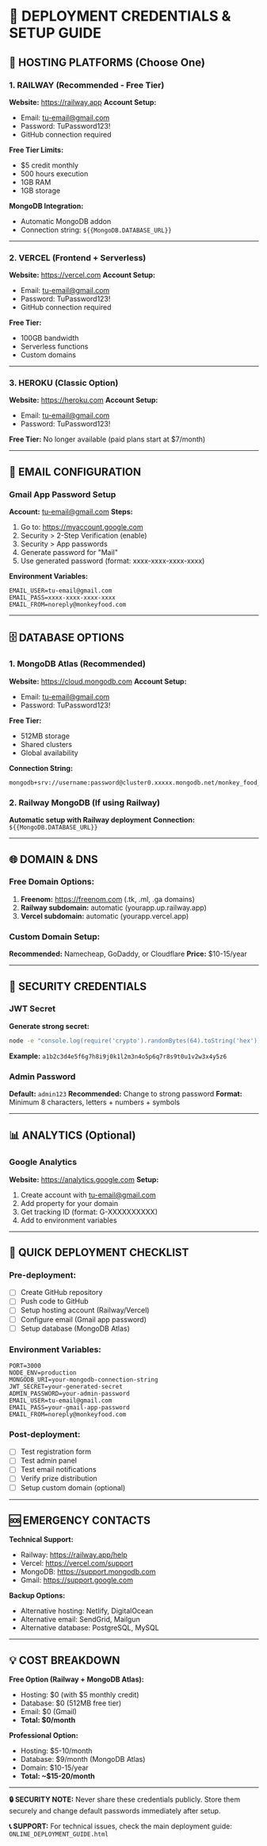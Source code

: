# 🔑 DEPLOYMENT CREDENTIALS & SETUP GUIDE

## 🚀 HOSTING PLATFORMS (Choose One)

### 1. RAILWAY (Recommended - Free Tier)
**Website:** https://railway.app
**Account Setup:**
- Email: tu-email@gmail.com
- Password: TuPassword123!
- GitHub connection required

**Free Tier Limits:**
- $5 credit monthly
- 500 hours execution
- 1GB RAM
- 1GB storage

**MongoDB Integration:**
- Automatic MongoDB addon
- Connection string: `${{MongoDB.DATABASE_URL}}`

---

### 2. VERCEL (Frontend + Serverless)
**Website:** https://vercel.com
**Account Setup:**
- Email: tu-email@gmail.com
- Password: TuPassword123!
- GitHub connection required

**Free Tier:**
- 100GB bandwidth
- Serverless functions
- Custom domains

---

### 3. HEROKU (Classic Option)
**Website:** https://heroku.com
**Account Setup:**
- Email: tu-email@gmail.com
- Password: TuPassword123!

**Free Tier:** No longer available (paid plans start at $7/month)

---

## 📧 EMAIL CONFIGURATION

### Gmail App Password Setup
**Account:** tu-email@gmail.com
**Steps:**
1. Go to: https://myaccount.google.com
2. Security > 2-Step Verification (enable)
3. Security > App passwords
4. Generate password for "Mail"
5. Use generated password (format: xxxx-xxxx-xxxx-xxxx)

**Environment Variables:**
```
EMAIL_USER=tu-email@gmail.com
EMAIL_PASS=xxxx-xxxx-xxxx-xxxx
EMAIL_FROM=noreply@monkeyfood.com
```

---

## 🗄️ DATABASE OPTIONS

### 1. MongoDB Atlas (Recommended)
**Website:** https://cloud.mongodb.com
**Account Setup:**
- Email: tu-email@gmail.com
- Password: TuPassword123!

**Free Tier:**
- 512MB storage
- Shared clusters
- Global availability

**Connection String:**
```
mongodb+srv://username:password@cluster0.xxxxx.mongodb.net/monkey_food_competition
```

### 2. Railway MongoDB (If using Railway)
**Automatic setup with Railway deployment**
**Connection:** `${{MongoDB.DATABASE_URL}}`

---

## 🌐 DOMAIN & DNS

### Free Domain Options:
1. **Freenom:** https://freenom.com (.tk, .ml, .ga domains)
2. **Railway subdomain:** automatic (yourapp.up.railway.app)
3. **Vercel subdomain:** automatic (yourapp.vercel.app)

### Custom Domain Setup:
**Recommended:** Namecheap, GoDaddy, or Cloudflare
**Price:** $10-15/year

---

## 🔐 SECURITY CREDENTIALS

### JWT Secret
**Generate strong secret:**
```bash
node -e "console.log(require('crypto').randomBytes(64).toString('hex'))"
```
**Example:** `a1b2c3d4e5f6g7h8i9j0k1l2m3n4o5p6q7r8s9t0u1v2w3x4y5z6`

### Admin Password
**Default:** `admin123`
**Recommended:** Change to strong password
**Format:** Minimum 8 characters, letters + numbers + symbols

---

## 📊 ANALYTICS (Optional)

### Google Analytics
**Website:** https://analytics.google.com
**Setup:**
1. Create account with tu-email@gmail.com
2. Add property for your domain
3. Get tracking ID (format: G-XXXXXXXXXX)
4. Add to environment variables

---

## 🚀 QUICK DEPLOYMENT CHECKLIST

### Pre-deployment:
- [ ] Create GitHub repository
- [ ] Push code to GitHub
- [ ] Setup hosting account (Railway/Vercel)
- [ ] Configure email (Gmail app password)
- [ ] Setup database (MongoDB Atlas)

### Environment Variables:
```
PORT=3000
NODE_ENV=production
MONGODB_URI=your-mongodb-connection-string
JWT_SECRET=your-generated-secret
ADMIN_PASSWORD=your-admin-password
EMAIL_USER=tu-email@gmail.com
EMAIL_PASS=your-gmail-app-password
EMAIL_FROM=noreply@monkeyfood.com
```

### Post-deployment:
- [ ] Test registration form
- [ ] Test admin panel
- [ ] Test email notifications
- [ ] Verify prize distribution
- [ ] Setup custom domain (optional)

---

## 🆘 EMERGENCY CONTACTS

**Technical Support:**
- Railway: https://railway.app/help
- Vercel: https://vercel.com/support
- MongoDB: https://support.mongodb.com
- Gmail: https://support.google.com

**Backup Options:**
- Alternative hosting: Netlify, DigitalOcean
- Alternative email: SendGrid, Mailgun
- Alternative database: PostgreSQL, MySQL

---

## 💡 COST BREAKDOWN

**Free Option (Railway + MongoDB Atlas):**
- Hosting: $0 (with $5 monthly credit)
- Database: $0 (512MB free tier)
- Email: $0 (Gmail)
- **Total: $0/month**

**Professional Option:**
- Hosting: $5-10/month
- Database: $9/month (MongoDB Atlas)
- Domain: $10-15/year
- **Total: ~$15-20/month**

---

**🔒 SECURITY NOTE:** Never share these credentials publicly. Store them securely and change default passwords immediately after setup.

**📞 SUPPORT:** For technical issues, check the main deployment guide: `ONLINE_DEPLOYMENT_GUIDE.html`